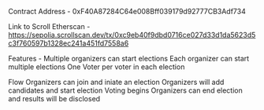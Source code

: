 ﻿Contract Address - 0xF40A87284C64e008Bff039179d92777CB3Adf734

Link to Scroll Etherscan - https://sepolia.scrollscan.dev/tx/0xc9eb40f9dbd0716ce027d33d1da5623d5c3f760597b1328ec241a451fd7558a6

Features - 
Multiple organizers can start elections
Each organizer can start multiple elections
One Voter per voter in each election

Flow
Organizers can join and iniate an election
Organizers will add candidates and start election
Voting begins
Organizers can end election and results will be disclosed
